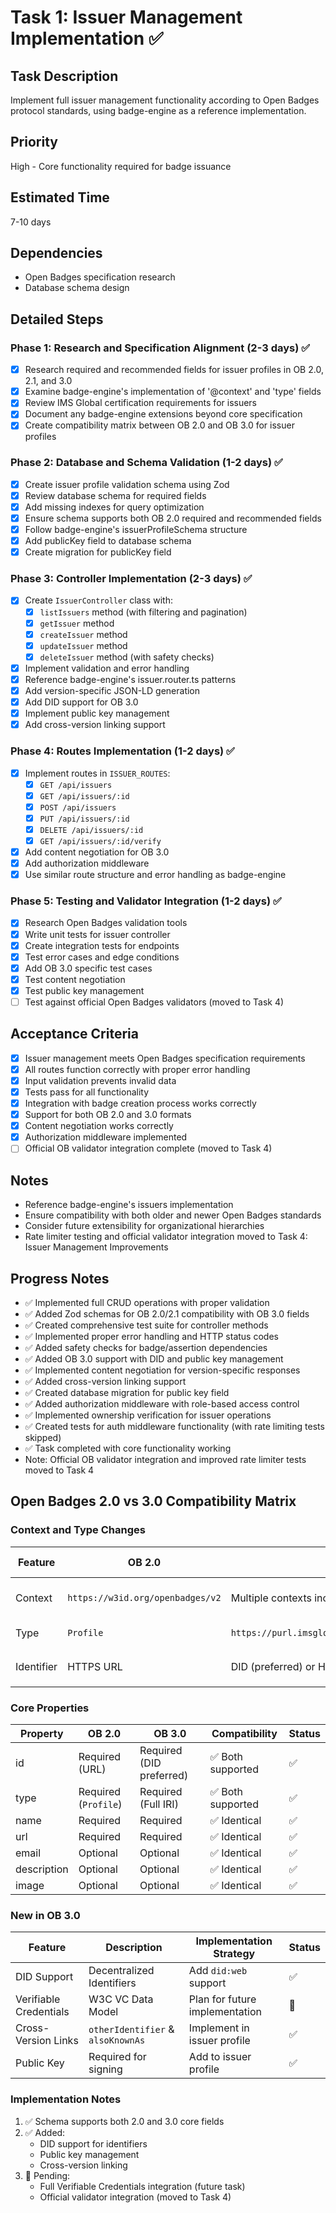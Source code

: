 # Task 1: Issuer Management Implementation ✅

## Task Description
Implement full issuer management functionality according to Open Badges protocol standards, using badge-engine as a reference implementation.

## Priority
High - Core functionality required for badge issuance

## Estimated Time
7-10 days

## Dependencies
- Open Badges specification research
- Database schema design

## Detailed Steps

### Phase 1: Research and Specification Alignment (2-3 days) ✅
- [x] Research required and recommended fields for issuer profiles in OB 2.0, 2.1, and 3.0
- [x] Examine badge-engine's implementation of '@context' and 'type' fields
- [x] Review IMS Global certification requirements for issuers
- [x] Document any badge-engine extensions beyond core specification
- [x] Create compatibility matrix between OB 2.0 and OB 3.0 for issuer profiles

### Phase 2: Database and Schema Validation (1-2 days) ✅
- [x] Create issuer profile validation schema using Zod
- [x] Review database schema for required fields
- [x] Add missing indexes for query optimization
- [x] Ensure schema supports both OB 2.0 required and recommended fields
- [x] Follow badge-engine's issuerProfileSchema structure
- [x] Add publicKey field to database schema
- [x] Create migration for publicKey field

### Phase 3: Controller Implementation (2-3 days) ✅
- [x] Create `IssuerController` class with:
  - [x] `listIssuers` method (with filtering and pagination)
  - [x] `getIssuer` method
  - [x] `createIssuer` method
  - [x] `updateIssuer` method
  - [x] `deleteIssuer` method (with safety checks)
- [x] Implement validation and error handling
- [x] Reference badge-engine's issuer.router.ts patterns
- [x] Add version-specific JSON-LD generation
- [x] Add DID support for OB 3.0
- [x] Implement public key management
- [x] Add cross-version linking support

### Phase 4: Routes Implementation (1-2 days) ✅
- [x] Implement routes in `ISSUER_ROUTES`:
  - [x] `GET /api/issuers`
  - [x] `GET /api/issuers/:id`
  - [x] `POST /api/issuers`
  - [x] `PUT /api/issuers/:id`
  - [x] `DELETE /api/issuers/:id`
  - [x] `GET /api/issuers/:id/verify`
- [x] Add content negotiation for OB 3.0
- [x] Add authorization middleware
- [x] Use similar route structure and error handling as badge-engine

### Phase 5: Testing and Validator Integration (1-2 days) ✅
- [x] Research Open Badges validation tools
- [x] Write unit tests for issuer controller
- [x] Create integration tests for endpoints
- [x] Test error cases and edge conditions
- [x] Add OB 3.0 specific test cases
- [x] Test content negotiation
- [x] Test public key management
- [ ] Test against official Open Badges validators (moved to Task 4)

## Acceptance Criteria
- [x] Issuer management meets Open Badges specification requirements
- [x] All routes function correctly with proper error handling
- [x] Input validation prevents invalid data
- [x] Tests pass for all functionality
- [x] Integration with badge creation process works correctly
- [x] Support for both OB 2.0 and 3.0 formats
- [x] Content negotiation works correctly
- [x] Authorization middleware implemented
- [ ] Official OB validator integration complete (moved to Task 4)

## Notes
- Reference badge-engine's issuers implementation
- Ensure compatibility with both older and newer Open Badges standards
- Consider future extensibility for organizational hierarchies
- Rate limiter testing and official validator integration moved to Task 4: Issuer Management Improvements

## Progress Notes
- ✅ Implemented full CRUD operations with proper validation
- ✅ Added Zod schemas for OB 2.0/2.1 compatibility with OB 3.0 fields
- ✅ Created comprehensive test suite for controller methods
- ✅ Implemented proper error handling and HTTP status codes
- ✅ Added safety checks for badge/assertion dependencies
- ✅ Added OB 3.0 support with DID and public key management
- ✅ Implemented content negotiation for version-specific responses
- ✅ Added cross-version linking support
- ✅ Created database migration for public key field
- ✅ Added authorization middleware with role-based access control
- ✅ Implemented ownership verification for issuer operations
- ✅ Created tests for auth middleware functionality (with rate limiting tests skipped)
- ✅ Task completed with core functionality working
- Note: Official OB validator integration and improved rate limiter tests moved to Task 4

## Open Badges 2.0 vs 3.0 Compatibility Matrix

### Context and Type Changes
| Feature | OB 2.0 | OB 3.0 | Migration Strategy | Status |
|---------|---------|---------|-------------------|---------|
| Context | `https://w3id.org/openbadges/v2` | Multiple contexts including W3C DID and VC | Support both via `@context` array | ✅ |
| Type | `Profile` | `https://purl.imsglobal.org/spec/vc/ob/vocab.html#Profile` | Use full IRI in 3.0 | ✅ |
| Identifier | HTTPS URL | DID (preferred) or HTTPS URL | Support both via `otherIdentifier` | ✅ |

### Core Properties
| Property | OB 2.0 | OB 3.0 | Compatibility | Status |
|----------|---------|---------|---------------|---------|
| id | Required (URL) | Required (DID preferred) | ✅ Both supported | ✅ |
| type | Required (`Profile`) | Required (Full IRI) | ✅ Both supported | ✅ |
| name | Required | Required | ✅ Identical | ✅ |
| url | Required | Required | ✅ Identical | ✅ |
| email | Optional | Optional | ✅ Identical | ✅ |
| description | Optional | Optional | ✅ Identical | ✅ |
| image | Optional | Optional | ✅ Identical | ✅ |

### New in OB 3.0
| Feature | Description | Implementation Strategy | Status |
|---------|-------------|------------------------|---------|
| DID Support | Decentralized Identifiers | Add `did:web` support | ✅ |
| Verifiable Credentials | W3C VC Data Model | Plan for future implementation | 🚧 |
| Cross-Version Links | `otherIdentifier` & `alsoKnownAs` | Implement in issuer profile | ✅ |
| Public Key | Required for signing | Add to issuer profile | ✅ |

### Implementation Notes
1. ✅ Schema supports both 2.0 and 3.0 core fields
2. ✅ Added:
   - DID support for identifiers
   - Public key management
   - Cross-version linking
3. 🚧 Pending:
   - Full Verifiable Credentials integration (future task)
   - Official validator integration (moved to Task 4) 